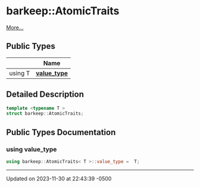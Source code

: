 # barkeep::AtomicTraits


 [More...](#detailed-description)

## Public Types

<span class="api-table">

|                | Name           |
| -------------- | -------------- |
| using T | **[value_type](api/Classes/structbarkeep_1_1_atomic_traits.md#using-value_type)**  |


</span>

## Detailed Description

```cpp
template <typename T >
struct barkeep::AtomicTraits;
```

## Public Types Documentation

### using value_type

```cpp
using barkeep::AtomicTraits< T >::value_type =  T;
```


-------------------------------

Updated on 2023-11-30 at 22:43:39 -0500